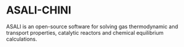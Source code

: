 # ASALI-CHINI
ASALI is an open-source software for solving gas thermodynamic and transport properties, catalytic reactors and chemical equilibrium calculations.
